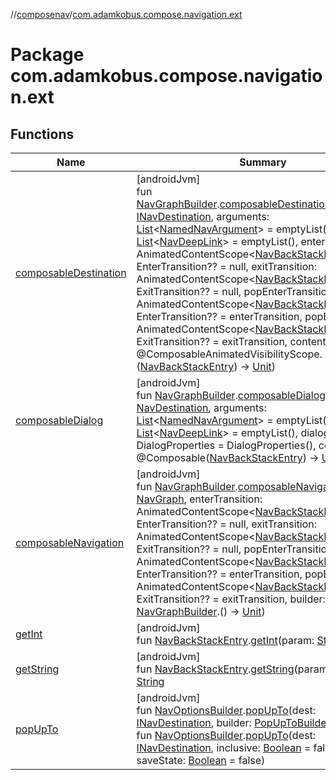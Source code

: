 //[composenav](../../index.md)/[com.adamkobus.compose.navigation.ext](index.md)

# Package com.adamkobus.compose.navigation.ext

## Functions

| Name | Summary |
|---|---|
| [composableDestination](composable-destination.md) | [androidJvm]<br>fun [NavGraphBuilder](https://developer.android.com/reference/kotlin/androidx/navigation/NavGraphBuilder.html).[composableDestination](composable-destination.md)(destination: [INavDestination](../com.adamkobus.compose.navigation.destination/-i-nav-destination/index.md), arguments: [List](https://kotlinlang.org/api/latest/jvm/stdlib/kotlin.collections/-list/index.html)&lt;[NamedNavArgument](https://developer.android.com/reference/kotlin/androidx/navigation/NamedNavArgument.html)&gt; = emptyList(), deepLinks: [List](https://kotlinlang.org/api/latest/jvm/stdlib/kotlin.collections/-list/index.html)&lt;[NavDeepLink](https://developer.android.com/reference/kotlin/androidx/navigation/NavDeepLink.html)&gt; = emptyList(), enterTransition: AnimatedContentScope&lt;[NavBackStackEntry](https://developer.android.com/reference/kotlin/androidx/navigation/NavBackStackEntry.html)&gt;.() -&gt; EnterTransition?? = null, exitTransition: AnimatedContentScope&lt;[NavBackStackEntry](https://developer.android.com/reference/kotlin/androidx/navigation/NavBackStackEntry.html)&gt;.() -&gt; ExitTransition?? = null, popEnterTransition: AnimatedContentScope&lt;[NavBackStackEntry](https://developer.android.com/reference/kotlin/androidx/navigation/NavBackStackEntry.html)&gt;.() -&gt; EnterTransition?? = enterTransition, popExitTransition: AnimatedContentScope&lt;[NavBackStackEntry](https://developer.android.com/reference/kotlin/androidx/navigation/NavBackStackEntry.html)&gt;.() -&gt; ExitTransition?? = exitTransition, content: @ComposableAnimatedVisibilityScope.([NavBackStackEntry](https://developer.android.com/reference/kotlin/androidx/navigation/NavBackStackEntry.html)) -&gt; [Unit](https://kotlinlang.org/api/latest/jvm/stdlib/kotlin/-unit/index.html)) |
| [composableDialog](composable-dialog.md) | [androidJvm]<br>fun [NavGraphBuilder](https://developer.android.com/reference/kotlin/androidx/navigation/NavGraphBuilder.html).[composableDialog](composable-dialog.md)(destination: [NavDestination](../com.adamkobus.compose.navigation.destination/-nav-destination/index.md), arguments: [List](https://kotlinlang.org/api/latest/jvm/stdlib/kotlin.collections/-list/index.html)&lt;[NamedNavArgument](https://developer.android.com/reference/kotlin/androidx/navigation/NamedNavArgument.html)&gt; = emptyList(), deepLinks: [List](https://kotlinlang.org/api/latest/jvm/stdlib/kotlin.collections/-list/index.html)&lt;[NavDeepLink](https://developer.android.com/reference/kotlin/androidx/navigation/NavDeepLink.html)&gt; = emptyList(), dialogProperties: DialogProperties = DialogProperties(), content: @Composable([NavBackStackEntry](https://developer.android.com/reference/kotlin/androidx/navigation/NavBackStackEntry.html)) -&gt; [Unit](https://kotlinlang.org/api/latest/jvm/stdlib/kotlin/-unit/index.html)) |
| [composableNavigation](composable-navigation.md) | [androidJvm]<br>fun [NavGraphBuilder](https://developer.android.com/reference/kotlin/androidx/navigation/NavGraphBuilder.html).[composableNavigation](composable-navigation.md)(graph: [NavGraph](../com.adamkobus.compose.navigation.data/-nav-graph/index.md), enterTransition: AnimatedContentScope&lt;[NavBackStackEntry](https://developer.android.com/reference/kotlin/androidx/navigation/NavBackStackEntry.html)&gt;.() -&gt; EnterTransition?? = null, exitTransition: AnimatedContentScope&lt;[NavBackStackEntry](https://developer.android.com/reference/kotlin/androidx/navigation/NavBackStackEntry.html)&gt;.() -&gt; ExitTransition?? = null, popEnterTransition: AnimatedContentScope&lt;[NavBackStackEntry](https://developer.android.com/reference/kotlin/androidx/navigation/NavBackStackEntry.html)&gt;.() -&gt; EnterTransition?? = enterTransition, popExitTransition: AnimatedContentScope&lt;[NavBackStackEntry](https://developer.android.com/reference/kotlin/androidx/navigation/NavBackStackEntry.html)&gt;.() -&gt; ExitTransition?? = exitTransition, builder: [NavGraphBuilder](https://developer.android.com/reference/kotlin/androidx/navigation/NavGraphBuilder.html).() -&gt; [Unit](https://kotlinlang.org/api/latest/jvm/stdlib/kotlin/-unit/index.html)) |
| [getInt](get-int.md) | [androidJvm]<br>fun [NavBackStackEntry](https://developer.android.com/reference/kotlin/androidx/navigation/NavBackStackEntry.html).[getInt](get-int.md)(param: [String](https://kotlinlang.org/api/latest/jvm/stdlib/kotlin/-string/index.html)): [Int](https://kotlinlang.org/api/latest/jvm/stdlib/kotlin/-int/index.html) |
| [getString](get-string.md) | [androidJvm]<br>fun [NavBackStackEntry](https://developer.android.com/reference/kotlin/androidx/navigation/NavBackStackEntry.html).[getString](get-string.md)(param: [String](https://kotlinlang.org/api/latest/jvm/stdlib/kotlin/-string/index.html)): [String](https://kotlinlang.org/api/latest/jvm/stdlib/kotlin/-string/index.html) |
| [popUpTo](pop-up-to.md) | [androidJvm]<br>fun [NavOptionsBuilder](https://developer.android.com/reference/kotlin/androidx/navigation/NavOptionsBuilder.html).[popUpTo](pop-up-to.md)(dest: [INavDestination](../com.adamkobus.compose.navigation.destination/-i-nav-destination/index.md), builder: [PopUpToBuilder](https://developer.android.com/reference/kotlin/androidx/navigation/PopUpToBuilder.html).() -&gt; [Unit](https://kotlinlang.org/api/latest/jvm/stdlib/kotlin/-unit/index.html))<br>fun [NavOptionsBuilder](https://developer.android.com/reference/kotlin/androidx/navigation/NavOptionsBuilder.html).[popUpTo](pop-up-to.md)(dest: [INavDestination](../com.adamkobus.compose.navigation.destination/-i-nav-destination/index.md), inclusive: [Boolean](https://kotlinlang.org/api/latest/jvm/stdlib/kotlin/-boolean/index.html) = false, saveState: [Boolean](https://kotlinlang.org/api/latest/jvm/stdlib/kotlin/-boolean/index.html) = false) |

